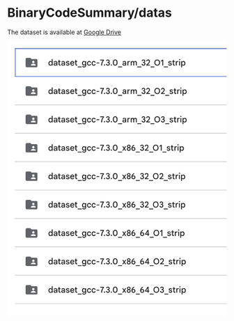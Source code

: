 # BinaryCodeSummary/datas

The dataset is available at [Google Drive](https://drive.google.com/drive/folders/1HsP_QqrMeEhlHcVPqdP_zyrLd6KzuVln?usp=share_link)


![datas](../figs/datas_google_drive.png)